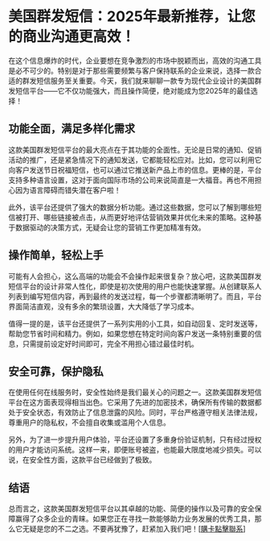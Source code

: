 # 美国群发短信：2025年最新推荐，让您的商业沟通更高效！

在这个信息爆炸的时代，企业要想在竞争激烈的市场中脱颖而出，高效的沟通工具是必不可少的。特别是对于那些需要频繁与客户保持联系的企业来说，选择一款合适的群发短信服务至关重要。今天，我们就来聊聊一款专为现代企业设计的美国群发短信平台——它不仅功能强大，而且操作简便，绝对能成为您2025年的最佳选择！

## 功能全面，满足多样化需求

这款美国群发短信平台的最大亮点在于其功能的全面性。无论是日常的通知、促销活动的推广，还是紧急情况下的通知发送，它都能轻松应对。比如，您可以利用它向客户发送节日祝福短信，也可以通过它推送新产品上市的信息。更棒的是，平台支持多种语言设置，这对于面向国际市场的公司来说简直是一大福音。再也不用担心因为语言障碍而错失潜在客户啦！

此外，该平台还提供了强大的数据分析功能。通过这些数据，您可以了解到哪些短信被打开、哪些链接被点击，从而更好地评估营销效果并优化未来的策略。这种基于数据驱动的决策方式，无疑会让您的营销工作更加精准有效。

## 操作简单，轻松上手

可能有人会担心，这么高端的功能会不会操作起来很复杂？放心吧，这款美国群发短信平台的设计非常人性化，即使是初次使用的用户也能快速掌握。从创建联系人列表到编写短信内容，再到最终的发送过程，每一个步骤都清晰明了。而且，平台界面简洁直观，没有多余的繁琐设置，大大降低了学习成本。

值得一提的是，该平台还提供了一系列实用的小工具，如自动回复、定时发送等，帮助您节省时间和精力。例如，如果您想在特定时间向客户发送一条特别重要的信息，只需提前设定好时间即可，完全不用担心错过最佳时机。

## 安全可靠，保护隐私

在使用任何在线服务时，安全性始终是我们最关心的问题之一。这款美国群发短信平台在这方面表现得相当出色。它采用了先进的加密技术，确保所有传输的数据都处于安全状态，有效防止了信息泄露的风险。同时，平台严格遵守相关法律法规，尊重用户的隐私权，不会擅自收集或滥用个人信息。

另外，为了进一步提升用户体验，平台还设置了多重身份验证机制，只有经过授权的用户才能访问系统。这样一来，即便账号被盗，也能最大限度地减少损失。可以说，在安全性方面，这款平台已经做到了极致。

## 结语

总而言之，这款美国群发短信平台以其卓越的功能、简便的操作以及可靠的安全保障赢得了众多企业的青睐。如果您正在寻找一款能够助力业务发展的优秀工具，那么它无疑是您的不二之选。不要再犹豫了，赶紧加入我们吧！[[購卡點擊聯系](https://t.me/s/SXDXQF)]